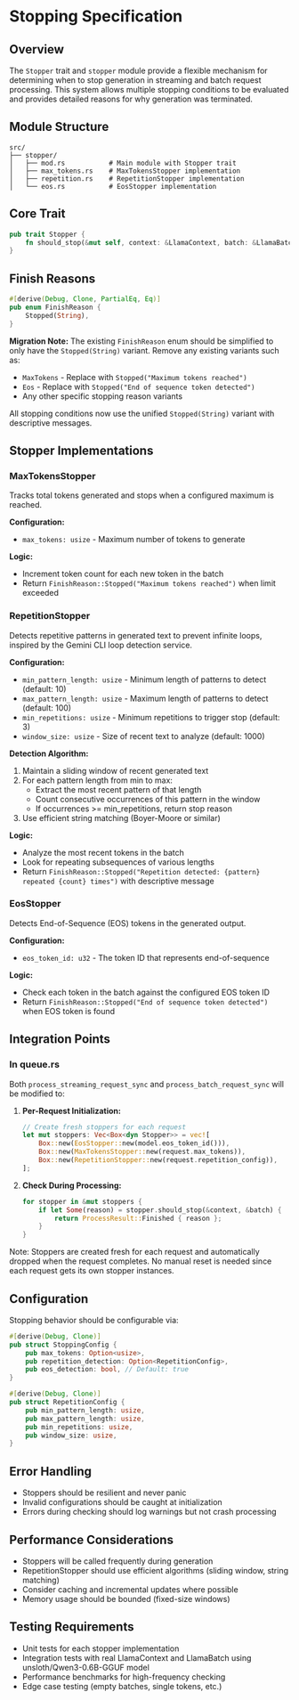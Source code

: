 # Stopping Specification

## Overview

The `Stopper` trait and `stopper` module provide a flexible mechanism for determining when to stop generation in streaming and batch request processing. This system allows multiple stopping conditions to be evaluated and provides detailed reasons for why generation was terminated.

## Module Structure

```
src/
├── stopper/
│   ├── mod.rs           # Main module with Stopper trait
│   ├── max_tokens.rs    # MaxTokensStopper implementation
│   ├── repetition.rs    # RepetitionStopper implementation
│   └── eos.rs           # EosStopper implementation
```

## Core Trait

```rust
pub trait Stopper {
    fn should_stop(&mut self, context: &LlamaContext, batch: &LlamaBatch) -> Option<FinishReason>;
}
```

## Finish Reasons

```rust
#[derive(Debug, Clone, PartialEq, Eq)]
pub enum FinishReason {
    Stopped(String),
}
```

**Migration Note:** The existing `FinishReason` enum should be simplified to only have the `Stopped(String)` variant. Remove any existing variants such as:
- `MaxTokens` - Replace with `Stopped("Maximum tokens reached")`  
- `Eos` - Replace with `Stopped("End of sequence token detected")`
- Any other specific stopping reason variants

All stopping conditions now use the unified `Stopped(String)` variant with descriptive messages.

## Stopper Implementations

### MaxTokensStopper

Tracks total tokens generated and stops when a configured maximum is reached.

**Configuration:**
- `max_tokens: usize` - Maximum number of tokens to generate

**Logic:**
- Increment token count for each new token in the batch
- Return `FinishReason::Stopped("Maximum tokens reached")` when limit exceeded

### RepetitionStopper

Detects repetitive patterns in generated text to prevent infinite loops, inspired by the Gemini CLI loop detection service.

**Configuration:**
- `min_pattern_length: usize` - Minimum length of patterns to detect (default: 10)
- `max_pattern_length: usize` - Maximum length of patterns to detect (default: 100)
- `min_repetitions: usize` - Minimum repetitions to trigger stop (default: 3)
- `window_size: usize` - Size of recent text to analyze (default: 1000)

**Detection Algorithm:**
1. Maintain a sliding window of recent generated text
2. For each pattern length from min to max:
   - Extract the most recent pattern of that length
   - Count consecutive occurrences of this pattern in the window
   - If occurrences >= min_repetitions, return stop reason
3. Use efficient string matching (Boyer-Moore or similar)

**Logic:**
- Analyze the most recent tokens in the batch
- Look for repeating subsequences of various lengths
- Return `FinishReason::Stopped("Repetition detected: {pattern} repeated {count} times")` with descriptive message

### EosStopper

Detects End-of-Sequence (EOS) tokens in the generated output.

**Configuration:**
- `eos_token_id: u32` - The token ID that represents end-of-sequence

**Logic:**
- Check each token in the batch against the configured EOS token ID
- Return `FinishReason::Stopped("End of sequence token detected")` when EOS token is found

## Integration Points

### In queue.rs

Both `process_streaming_request_sync` and `process_batch_request_sync` will be modified to:

1. **Per-Request Initialization:**
   ```rust
   // Create fresh stoppers for each request
   let mut stoppers: Vec<Box<dyn Stopper>> = vec![
       Box::new(EosStopper::new(model.eos_token_id())),
       Box::new(MaxTokensStopper::new(request.max_tokens)),
       Box::new(RepetitionStopper::new(request.repetition_config)),
   ];
   ```

2. **Check During Processing:**
   ```rust
   for stopper in &mut stoppers {
       if let Some(reason) = stopper.should_stop(&context, &batch) {
           return ProcessResult::Finished { reason };
       }
   }
   ```

Note: Stoppers are created fresh for each request and automatically dropped when the request completes. No manual reset is needed since each request gets its own stopper instances.

## Configuration

Stopping behavior should be configurable via:

```rust
#[derive(Debug, Clone)]
pub struct StoppingConfig {
    pub max_tokens: Option<usize>,
    pub repetition_detection: Option<RepetitionConfig>,
    pub eos_detection: bool, // Default: true
}

#[derive(Debug, Clone)]
pub struct RepetitionConfig {
    pub min_pattern_length: usize,
    pub max_pattern_length: usize,
    pub min_repetitions: usize,
    pub window_size: usize,
}
```

## Error Handling

- Stoppers should be resilient and never panic
- Invalid configurations should be caught at initialization
- Errors during checking should log warnings but not crash processing

## Performance Considerations

- Stoppers will be called frequently during generation
- RepetitionStopper should use efficient algorithms (sliding window, string matching)
- Consider caching and incremental updates where possible
- Memory usage should be bounded (fixed-size windows)

## Testing Requirements

- Unit tests for each stopper implementation
- Integration tests with real LlamaContext and LlamaBatch using unsloth/Qwen3-0.6B-GGUF model
- Performance benchmarks for high-frequency checking
- Edge case testing (empty batches, single tokens, etc.)

